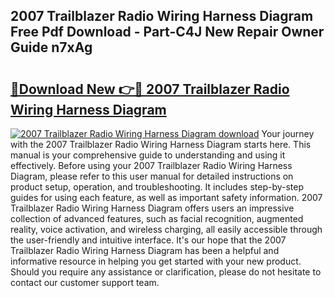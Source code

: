 ## 2007 Trailblazer Radio Wiring Harness Diagram Free Pdf Download - Part-C4J New Repair Owner Guide n7xAg

# <h2><a href="http://dfsnib3.blite.top/?on=2007+Trailblazer+Radio+Wiring+Harness+Diagram">🔗Download New 👉🔴 2007 Trailblazer Radio Wiring Harness Diagram</a></h2>

[![2007 Trailblazer Radio Wiring Harness Diagram download](https://i.imgur.com/lujVjoI.png)](http://dfsnib3.blite.top/?on=2007+Trailblazer+Radio+Wiring+Harness+Diagram)
Your journey with the 2007 Trailblazer Radio Wiring Harness Diagram starts here. This manual is your comprehensive guide to understanding and using it effectively. Before using your 2007 Trailblazer Radio Wiring Harness Diagram, please refer to this user manual for detailed instructions on product setup, operation, and troubleshooting. It includes step-by-step guides for using each feature, as well as important safety information. 2007 Trailblazer Radio Wiring Harness Diagram offers users an impressive collection of advanced features, such as facial recognition, augmented reality, voice activation, and wireless charging, all easily accessible through the user-friendly and intuitive interface. It's our hope that the 2007 Trailblazer Radio Wiring Harness Diagram has been a helpful and informative resource in helping you get started with your new product. Should you require any assistance or clarification, please do not hesitate to contact our customer support team.
